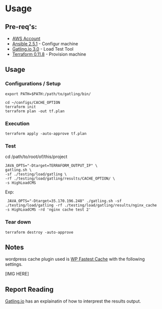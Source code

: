 # Usage

## Pre-req's:
 - [AWS Account](http://aws.amazon.com)
 - [Ansible 2.5.1](https://www.ansible.com/) - Configur machine
 - [Gatling.io 3.0](https://gatling.io/) - Load Test Tool
 - [Terraform 0.11.8](https://www.terraform.io/) - Provision machine

## Usage

### Configurations / Setup

    export PATH=$PATH:/path/to/gatling/bin/

    cd ~/configs/CACHE_OPTION
    terraform init
    terraform plan -out tf.plan

### Execution

    terraform apply -auto-approve tf.plan

### Test
cd /path/to/root/of/this/project

    JAVA_OPTS="-Dtarget=TERRAFORM_OUTPUT_IP" \
    gatling.sh \
    -sf ./testing/load/gatling \
    -rf ./testing/load/gatling/results/CACHE_OPTION/ \
    -s HighLoadCMS

Exp:

     JAVA_OPTS="-Dtarget=35.170.196.248" ./gatling.sh -sf ./testing/load/gatling -rf ./testing/load/gatling/results/nginx_cache -s HighLoadCMS -rd 'nginx cache test 2'

### Tear down

    terraform destroy -auto-approve

## Notes
wordpress cache plugin used is [WP Fastest Cache](https://wordpress.org/plugins/wp-fastest-cache/) with the following settings.

[IMG HERE]

## Report Reading
[Gatling.io](https://gatling.io/docs/current/general/reports/) has an explainatin of how to interprest the results output.